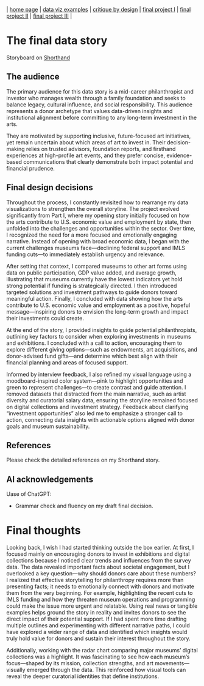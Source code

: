 | [home page](https://jessiemar-mar.github.io/jessiemar-portfolio/)  | [data viz examples](dataviz-examples) | [critique by design](critique-by-design) | [final project I](final-project-part-one) | [final project II](final-project-part-two) | [final project III](final-project-part-three) |

# The final data story
Storyboard on [Shorthand](https://carnegiemellon.shorthandstories.com/the-future-of-museum-investment-exhibitions-and-digital-access/index.html) 

## The audience
The primary audience for this data story is a mid-career philanthropist and investor who manages wealth through a family foundation and seeks to balance legacy, cultural influence, and social responsibility. This audience represents a donor archetype that values data-driven insights and institutional alignment before committing to any long-term investment in the arts.

They are motivated by supporting inclusive, future-focused art initiatives, yet remain uncertain about which areas of art to invest in. Their decision-making relies on trusted advisors, foundation reports, and firsthand experiences at high-profile art events, and they prefer concise, evidence-based communications that clearly demonstrate both impact potential and financial prudence.

## Final design decisions
Throughout the process, I constantly revisited how to rearrange my data visualizations to strengthen the overall storyline. The project evolved significantly from Part I, where my opening story initially focused on how the arts contribute to U.S. economic value and employment by state, then unfolded into the challenges and opportunities within the sector. Over time, I recognized the need for a more focused and emotionally engaging narrative. Instead of opening with broad economic data, I began with the current challenges museums face—declining federal support and IMLS funding cuts—to immediately establish urgency and relevance.

After setting that context, I compared museums to other art forms using data on public participation, GDP value added, and average growth, illustrating that museums currently have the lowest indicators yet hold strong potential if funding is strategically directed. I then introduced targeted solutions and investment pathways to guide donors toward meaningful action. Finally, I concluded with data showing how the arts contribute to U.S. economic value and employment as a positive, hopeful message—inspiring donors to envision the long-term growth and impact their investments could create.

At the end of the story, I provided insights to guide potential philanthropists, outlining key factors to consider when exploring investments in museums and exhibitions. I concluded with a call to action, encouraging them to explore different giving options—such as endowments, art acquisitions, and donor-advised fund gifts—and determine which best align with their financial planning and areas of focused support.

Informed by interview feedback, I also refined my visual language using a moodboard-inspired color system—pink to highlight opportunities and green to represent challenges—to create contrast and guide attention. I removed datasets that distracted from the main narrative, such as artist diversity and curatorial salary data, ensuring the storyline remained focused on digital collections and investment strategy. Feedback about clarifying “investment opportunities” also led me to emphasize a stronger call to action, connecting data insights with actionable options aligned with donor goals and museum sustainability.

## References
Please check the detailed references on my Shorthand story.

## AI acknowledgements
Uase of ChatGPT:
- Grammar check and fluency on my draft final decision.

# Final thoughts
Looking back, I wish I had started thinking outside the box earlier. At first, I focused mainly on encouraging donors to invest in exhibitions and digital collections because I noticed clear trends and influences from the survey data. The data revealed important facts about societal engagement, but I overlooked a key question—why should donors care about these numbers? I realized that effective storytelling for philanthropy requires more than presenting facts; it needs to emotionally connect with donors and motivate them from the very beginning. For example, highlighting the recent cuts to IMLS funding and how they threaten museum operations and programming could make the issue more urgent and relatable. Using real news or tangible examples helps ground the story in reality and invites donors to see the direct impact of their potential support. If I had spent more time drafting multiple outlines and experimenting with different narrative paths, I could have explored a wider range of data and identified which insights would truly hold value for donors and sustain their interest throughout the story.

Additionally, working with the radar chart comparing major museums’ digital collections was a highlight. It was fascinating to see how each museum’s focus—shaped by its mission, collection strengths, and art movements—visually emerged through the data. This reinforced how visual tools can reveal the deeper curatorial identities that define institutions.

